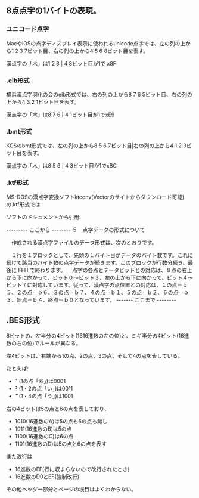 ﻿## 8点点字の1バイトの表現。

### ユニコード点字

MacやiOSの点字ディスプレイ表示に使われるunicode点字では、左の列の上から1 2 3 7ビット目、右の列の上から4 5 6 8ビット目を表す。

漢点字の「木」は1 2 3 | 4 8ビット目が1で x8F

### .eib形式

横浜漢点字羽化の会のeib形式では、右の列の上から8 7 6 5ビット目、右の列の上から4 3 2 1ビット目を表す。

漢点字の「木」は8 7 6 | 4 1ビット目が1でxE9

### .bmt形式

KGSのbmt形式では、左の列の上から8 5 6 7ビット目|右の列の上から4 1 2 3ビット目を表す。

漢点字の「木」は8 5 6 | 4 3ビット目が1でxBC

### .ktf形式

MS-DOSの漢点字変換ソフトktconv(Vectorのサイトからダウンロード可能)の.ktf形式では

ソフトのドキュメントから引用:

--------- ここから --------
５　点字データの形式について

　作成される漢点字ファイルのデータ形式は、次のとおりです。

　１行を１ブロックとして、先頭の１バイト目がデータのバイト数です。これに続けて該当のバイト数の点字データが続きます。このブロックが行数分続き、最後に FFH で終わります。
　点字の各点とデータビットとの対応は、８点の右上から下に向かって、ビット０～ビット３、左の上から下に向かって、ビット４～ビット７に対応しています。従って、漢点字の点位置との対応は、１の点＝ｂ５、２の点＝ｂ６、３の点＝ｂ７、４の点＝ｂ１、５の点＝ｂ２、６の点＝ｂ３、始点＝ｂ４、終点＝ｂ０となっています。
------- ここまで --------

## .BES形式

8ビットの、左半分の4ビット(1616進数の左の位)と、ミギ半分の4ビット(16進数の右の位)でルールが異なる。

左4ビットは、右端から1の点、2の点、3の点、そして4の点を表している。

たとえば:

- ⠁(1の点「あ」)は0001
- ⠃(1・2の点「い」)は0011
- ⠉(1・4の点「う」)は1001

右の4ビットは5の点と6の点を表しており、

- 1010(16進数のA)は5の点も6の点も無し
- 1011(16進数のB)は5の点
- 1100(16進数のC)は6の点
- 1101(16進数のD)は5の点と6の点を表す

また改行は

- 16進数のEF(行に収まらないので改行されたとき)
- 16進数のD0とEF(強制改行)

その他ヘッダー部分とページの境目はよくわからない。


